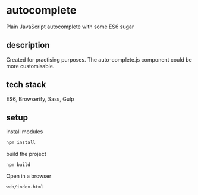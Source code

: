 # autocomplete

Plain JavaScript autocomplete with some ES6 sugar

## description

Created for practising purposes. The auto-complete.js component could be more customisable.

## tech stack

ES6, Browserify, Sass, Gulp

## setup

install modules

```sh
npm install
```

build the project

```sh
npm build
```

Open in a browser

```sh
web/index.html
```
